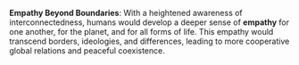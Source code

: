 **Empathy Beyond Boundaries**: With a heightened awareness of interconnectedness, humans would develop a deeper sense of **empathy** for one another, for the planet, and for all forms of life. This empathy would transcend borders, ideologies, and differences, leading to more cooperative global relations and peaceful coexistence.